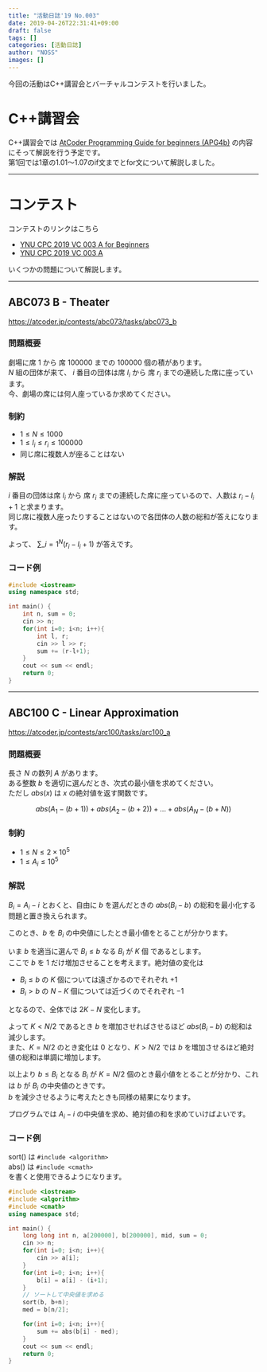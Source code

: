 ```yaml
---
title: "活動日誌'19 No.003"
date: 2019-04-26T22:31:41+09:00
draft: false
tags: []
categories: [活動日誌]
author: "NOSS"
images: []
---
```


今回の活動はC++講習会とバーチャルコンテストを行いました。

<!--more-->

# C++講習会

C++講習会では [AtCoder Programming Guide for beginners (APG4b)](https://atcoder.jp/contests/APG4b) の内容にそって解説を行う予定です。  
第1回では1章の1.01～1.07のif文までとfor文について解説しました。

---

# コンテスト

コンテストのリンクはこちら

- [YNU CPC 2019 VC 003 A for Beginners](https://not-522.appspot.com/contest/5088948820901888)
- [YNU CPC 2019 VC 003 A](https://not-522.appspot.com/contest/4962521425379328)

いくつかの問題について解説します。

---

## ABC073 B - Theater

https://atcoder.jp/contests/abc073/tasks/abc073_b

### 問題概要

劇場に席 $1$ から 席 $100000$ までの $100000$ 個の積があります。  
$N$ 組の団体が来て、 $i$ 番目の団体は席 $l_i$ から 席 $r_i$ までの連続した席に座っています。  
今、劇場の席には何人座っているか求めてください。

### 制約

- $1 \le N \le 1000$
- $1 \le l_i \le r_i \le 100000$
- 同じ席に複数人が座ることはない

### 解説

$i$ 番目の団体は席 $l_i$ から 席 $r_i$ までの連続した席に座っているので、人数は $r_i - l_i + 1$ と求まります。  
同じ席に複数人座ったりすることはないので各団体の人数の総和が答えになります。

よって、 $\sum\_{i=1}^{N} (r_i - l_i + 1)$ が答えです。

### コード例

```c++
#include <iostream>
using namespace std;

int main() {
    int n, sum = 0;
    cin >> n;
    for(int i=0; i<n; i++){
        int l, r;
        cin >> l >> r;
        sum += (r-l+1);
    }
    cout << sum << endl;
    return 0;
}
```

---

## ABC100 C - Linear Approximation

https://atcoder.jp/contests/arc100/tasks/arc100_a

### 問題概要

長さ $N$ の数列 $A$ があります。  
ある整数 $b$ を適切に選んだとき、次式の最小値を求めてください。  
ただし $abs(x)$ は $x$ の絶対値を返す関数です。

$$
abs(A_1 - (b+1)) + abs(A_2 - (b+2)) + ... + abs(A_N - (b+N))
$$

### 制約

- $1 \le N \le 2 \times 10^5$
- $1 \le A_i \le 10^5$

### 解説

$B_i = A_i - i$ とおくと、自由に $b$ を選んだときの $abs(B_i - b)$ の総和を最小化する問題と置き換えられます。

このとき、$b$ を $B_i$ の中央値にしたとき最小値をとることが分かります。

いま $b$ を適当に選んで $B_i \le b$ なる $B_i$ が $K$ 個 であるとします。  
ここで $b$ を $1$ だけ増加させることを考えます。絶対値の変化は

- $B_i \le b$ の $K$ 個については遠ざかるのでそれぞれ $+1$
- $B_i > b$ の $N-K$ 個については近づくのでそれぞれ $-1$

となるので、全体では $2K - N$ 変化します。

よって $K < N/2$ であるとき $b$ を増加させればさせるほど $abs(B_i - b)$ の総和は減少します。  
また、$K = N/2$ のとき変化は $0$ となり、$K > N/2$ では $b$ を増加させるほど絶対値の総和は単調に増加します。

以上より $b \le B_i$ となる $B_i$ が $K=N/2$ 個のとき最小値をとることが分かり、これは $b$ が $B_i$ の中央値のときです。  
$b$ を減少させるように考えたときも同様の結果になります。

プログラムでは $A_i - i$ の中央値を求め、絶対値の和を求めていけばよいです。

### コード例

sort() は `#include <algorithm>`  
abs() は `#include <cmath>`  
を書くと使用できるようになります。

```c++
#include <iostream>
#include <algorithm>
#include <cmath>
using namespace std;

int main() {
    long long int n, a[200000], b[200000], mid, sum = 0;
    cin >> n;
    for(int i=0; i<n; i++){
        cin >> a[i];
    }
    for(int i=0; i<n; i++){
        b[i] = a[i] - (i+1);
    }
    // ソートして中央値を求める
    sort(b, b+n);
    med = b[n/2];

    for(int i=0; i<n; i++){
        sum += abs(b[i] - med);
    }
    cout << sum << endl;
    return 0;
}
```